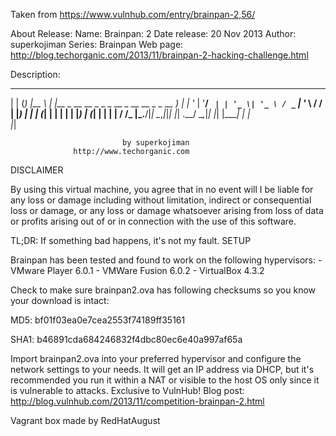 Taken from https://www.vulnhub.com/entry/brainpan-2,56/ 

About Release:
    Name: Brainpan: 2
    Date release: 20 Nov 2013
    Author: superkojiman
    Series: Brainpan
    Web page: http://blog.techorganic.com/2013/11/brainpan-2-hacking-challenge.html

Description:
  _               _                           ___  
 | |             (_)                         |__ \ 
 | |__  _ __ __ _ _ _ __  _ __   __ _ _ __      ) |
 | '_ \| '__/ _` | | '_ \| '_ \ / _` | '_ \    / / 
 | |_) | | | (_| | | | | | |_) | (_| | | | |  / /_ 
 |_.__/|_|  \__,_|_|_| |_| .__/ \__,_|_| |_| |____|
                         | |                       
                         |_|

                             by superkojiman  
                  http://www.techorganic.com

DISCLAIMER

By using this virtual machine, you agree that in no event will I be liable for any loss or damage including without limitation, indirect or consequential loss or damage, or any loss or damage whatsoever arising from loss of data or profits arising out of or in connection with the use of this software.

TL;DR: If something bad happens, it's not my fault.
SETUP

Brainpan has been tested and found to work on the following hypervisors: - VMware Player 6.0.1 - VMWare Fusion 6.0.2 - VirtualBox 4.3.2

Check to make sure brainpan2.ova has following checksums so you know your download is intact:

MD5: bf01f03ea0e7cea2553f74189ff35161

SHA1: b46891cda684246832f4dbc80ec6e40a997af65a

Import brainpan2.ova into your preferred hypervisor and configure the network settings to your needs. It will get an IP address via DHCP, but it's recommended you run it within a NAT or visible to the host OS only since it is vulnerable to attacks.
Exclusive to VulnHub! Blog post: http://blog.vulnhub.com/2013/11/competition-brainpan-2.html
 
Vagrant box made by RedHatAugust
